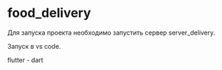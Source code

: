 # food_delivery

Для запуска проекта необходимо запустить сервер server_delivery.

Запуск в vs code.

flutter - dart
